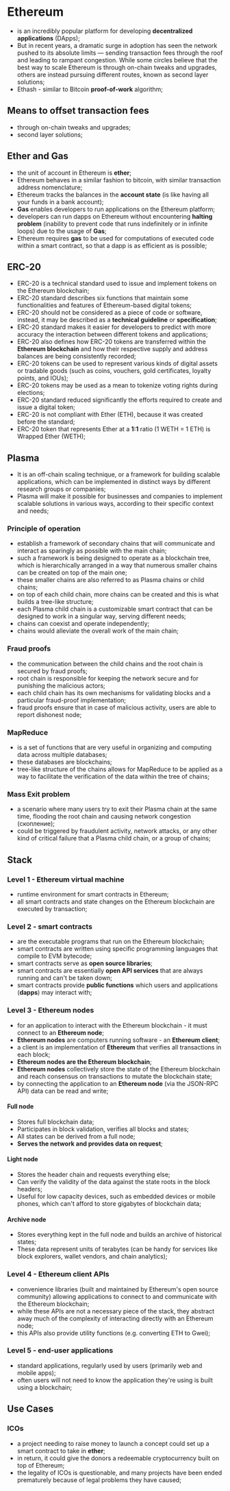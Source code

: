 # Ethereum

- is an incredibly popular platform for developing **decentralized applications** (DApps); 
- But in recent years, a dramatic surge in adoption has seen the network pushed to its absolute limits — sending transaction fees through the roof and leading to rampant congestion.
While some circles believe that the best way to scale Ethereum is through on-chain tweaks and upgrades, others are instead pursuing different routes, known as second layer solutions;
- Ethash - similar to Bitcoin **proof-of-work** algorithm;

## Means to offset transaction fees

- through on-chain tweaks and upgrades;
- second layer solutions;

## Ether and Gas

- the unit of account in Ethereum is **ether**;
- Ethereum behaves in a similar fashion to bitcoin, with similar transaction address nomenclature;
- Ethereum tracks the balances in the **account state** (is like having all your funds in a bank account);
- **Gas** enables developers to run applications on the Ethereum platform;
- developers can run dapps on Ethereum without encountering **halting problem** (inability to prevent code that runs indefinitely or in infinite loops) due to the usage of **Gas**;
- Ethereum requires **gas** to be used for computations of executed code within a smart contract, so that a dapp is as efficient as is possible;

## ERC-20

- ERC-20 is a technical standard used to issue and implement tokens on the Ethereum blockchain;
- ERC-20 standard describes six functions that maintain some functionalities and features of Ethereum-based digital tokens;
- ERC-20 should not be considered as a piece of code or software, instead, it may be described as a **technical guideline** or **specification**;
- ERC-20 standard makes it easier for developers to predict with more accuracy the interaction between different tokens and applications;
- ERC-20 also defines how ERC-20 tokens are transferred within the **Ethereum blockchain** and how their respective supply and address balances are being consistently recorded;
- ERC-20 tokens can be used to represent various kinds of digital assets or tradable goods (such as coins, vouchers, gold certificates, loyalty points, and IOUs);
- ERC-20 tokens may be used as a mean to tokenize voting rights during elections;
- ERC-20 standard reduced significantly the efforts required to create and issue a digital token;
- ERC-20 is not compliant with Ether (ETH), because it was created before the standard;
- ERC-20 token that represents Ether at a **1:1** ratio (1 WETH = 1 ETH) is Wrapped Ether (WETH);

## Plasma

- It is an off-chain scaling technique, or a framework for building scalable applications, which can be implemented in distinct ways by different research groups or companies;
- Plasma will make it possible for businesses and companies to implement scalable solutions in various ways, according to their specific context and needs;

### Principle of operation

- establish a framework of secondary chains that will communicate and interact as sparingly as possible with the main chain;
- such a framework is being designed to operate as a blockchain tree, which is hierarchically arranged in a way that numerous smaller chains can be created on top of the main one;
- these smaller chains are also referred to as Plasma chains or child chains;
- on top of each child chain, more chains can be created and this is what builds a tree-like structure;
- each Plasma child chain is a customizable smart contract that can be designed to work in a singular way, serving different needs;
- chains can coexist and operate independently;
- chains would alleviate the overall work of the main chain;

### Fraud proofs

- the communication between the child chains and the root chain is secured by fraud proofs;
- root chain is responsible for keeping the network secure and for punishing the malicious actors;
- each child chain has its own mechanisms for validating blocks and a particular fraud-proof implementation;
- fraud proofs ensure that in case of malicious activity, users are able to report dishonest node;

### MapReduce

- is a set of functions that are very useful in organizing and computing data across multiple databases;
- these databases are blockchains;
- tree-like structure of the chains allows for MapReduce to be applied as a way to facilitate the verification of the data within the tree of chains;

### Mass Exit problem

- a scenario where many users try to exit their Plasma chain at the same time, flooding the root chain and causing network congestion (скопление);
- could be triggered by fraudulent activity, network attacks, or any other kind of critical failure that a Plasma child chain, or a group of chains;

## Stack

### Level 1 - Ethereum virtual machine

- runtime environment for smart contracts in Ethereum;
- all smart contracts and state changes on the Ethereum blockchain are executed by transaction;

### Level 2 - smart contracts

- are the executable programs that run on the Ethereum blockchain;
- smart contracts are written using specific programming languages that compile to EVM bytecode;
- smart contracts serve as **open source libraries**;
- smart contracts are essentially **open API services** that are always running and can't be taken down;
- smart contracts provide **public functions** which users and applications (**dapps**) may interact with;

### Level 3 - Ethereum nodes

- for an application to interact with the Ethereum blockchain - it must connect to an **Ethereum node**;
- **Ethereum nodes** are computers running software - an **Ethereum client**;
- a client is an implementation of **Ethereum** that verifies all transactions in each block;
- **Ethereum nodes are the Ethereum blockchain**;
- **Ethereum nodes** collectively store the state of the Ethereum blockchain and reach consensus on transactions to mutate the blockchain state;
- by connecting the application to an **Ethereum node** (via the JSON-RPC API) data can be read and write;

#### Full node

- Stores full blockchain data;
- Participates in block validation, verifies all blocks and states;
- All states can be derived from a full node;
- **Serves the network and provides data on request**;

#### Light node

- Stores the header chain and requests everything else;
- Can verify the validity of the data against the state roots in the block headers;
- Useful for low capacity devices, such as embedded devices or mobile phones, which can't afford to store gigabytes of blockchain data;

#### Archive node

- Stores everything kept in the full node and builds an archive of historical states;
- These data represent units of terabytes (can be handy for services like block explorers, wallet vendors, and chain analytics);

### Level 4 - Ethereum client APIs

- convenience libraries (built and maintained by Ethereum's open source community) allowing applications to connect to and communicate with the Ethereum blockchain;
- while these APIs are not a necessary piece of the stack, they abstract away much of the complexity of interacting directly with an Ethereum node;
- this APIs also provide utility functions (e.g. converting ETH to Gwei);

### Level 5 - end-user applications

- standard applications, regularly used by users (primarily web and mobile apps);
- often users will not need to know the application they're using is built using a blockchain;

## Use Cases

### ICOs

- a project needing to raise money to launch a concept could set up a smart contract to take in **ether**; 
- in return, it could give the donors a redeemable cryptocurrency built on top of Ethereum;
- the legality of ICOs is questionable, and many projects have been ended prematurely because of legal problems they have caused;
